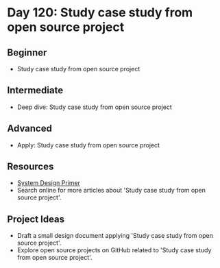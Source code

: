 # Day 120: Study case study from open source project

## Beginner
- Study case study from open source project

## Intermediate
- Deep dive: Study case study from open source project

## Advanced
- Apply: Study case study from open source project

## Resources
- [System Design Primer](https://github.com/donnemartin/system-design-primer/search?q=Study+case+study+from+open+source+project)
- Search online for more articles about 'Study case study from open source project'.

## Project Ideas
- Draft a small design document applying 'Study case study from open source project'.
- Explore open source projects on GitHub related to 'Study case study from open source project'.
